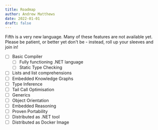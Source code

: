 ```yaml
---
title: Roadmap
author: Andrew Matthews
date: 2022-01-01
draft: false
---
```


Fifth is a very new language. Many of these features are not available yet.
Please be patient, or better yet don't be - instead, roll up your sleeves and join in!

- [ ] Basic Compiler
  - [ ] Fully functioning .NET language
  - [ ] Static Type Checking
- [ ] Lists and list comprehensions
- [ ] Embedded Knowledge Graphs
- [ ] Type Inference
- [ ] Tail Call Optimisation
- [ ] Generics
- [ ] Object Orientation
- [ ] Embedded Reasoning
- [ ] Proven Portability
- [ ] Distributed as .NET tool
- [ ] Distributed as Docker Image
